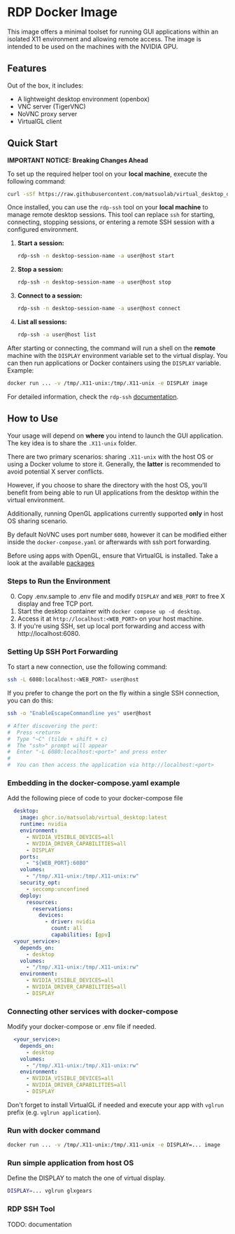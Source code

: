 # RDP Docker Image

This image offers a minimal toolset for running GUI applications within an isolated X11 environment and allowing remote access.
The image is intended to be used on the machines with the NVIDIA GPU.

## Features

Out of the box, it includes:

* A lightweight desktop environment (openbox)
* VNC server (TigerVNC)
* NoVNC proxy server
* VirtualGL client

## Quick Start

**IMPORTANT NOTICE: Breaking Changes Ahead**

To set up the required helper tool on your **local machine**, execute the following command:

```bash
curl -sSf https://raw.githubusercontent.com/matsuolab/virtual_desktop_docker/refs/heads/master/install.sh | bash
```

Once installed, you can use the `rdp-ssh` tool on your **local machine** to manage remote desktop sessions. 
This tool can replace `ssh` for starting, connecting, stopping sessions, or entering a remote SSH session with a configured environment.

1. **Start a session:**  
   ```bash
   rdp-ssh -n desktop-session-name -a user@host start
   ```

2. **Stop a session:**  
   ```bash
   rdp-ssh -n desktop-session-name -a user@host stop
   ```

3. **Connect to a session:**  
   ```bash
   rdp-ssh -n desktop-session-name -a user@host connect
   ```

4. **List all sessions:**  
   ```bash
   rdp-ssh -a user@host list
   ```

After starting or connecting, the command will run a shell on the **remote** machine with the `DISPLAY` environment variable set to the virtual display.
You can then run applications or Docker containers using the `DISPLAY` variable. Example:

```bash
docker run ... -v /tmp/.X11-unix:/tmp/.X11-unix -e DISPLAY image
```

For detailed information, check the `rdp-ssh` [documentation](#rdp-ssh-tool).


## How to Use

Your usage will depend on **where** you intend to launch the GUI application. The key idea is to share the `.X11-unix` folder.

There are two primary scenarios: sharing `.X11-unix` with the host OS or using a Docker volume to store it. Generally, the **latter** is recommended to avoid potential X server conflicts.

However, if you choose to share the directory with the host OS, you'll benefit from being able to run UI applications from the desktop within the virtual environment.

Additionally, running OpenGL applications currently supported **only** in host OS sharing scenario.

By default NoVNC uses port number `6080`, however it can be modified either inside the `docker-compose.yaml` or afterwards with ssh port forwarding.

Before using apps with OpenGL, ensure that VirtualGL is installed. Take a look at the available [packages](https://github.com/VirtualGL/virtualgl/releases)

### Steps to Run the Environment

0. Copy .env.sample to .env file and modify `DISPLAY` and `WEB_PORT` to free X display and free TCP port.
1. Start the desktop container with `docker compose up -d desktop`.
2. Access it at `http://localhost:<WEB_PORT>` on your host machine.
3. If you're using SSH, set up local port forwarding and access with http://localhost:6080.

### Setting Up SSH Port Forwarding

To start a new connection, use the following command:

```bash
ssh -L 6080:localhost:<WEB_PORT> user@host
```

If you prefer to change the port on the fly within a single SSH connection, you can do this:

```bash
ssh -o "EnableEscapeCommandline yes" user@host

# After discovering the port:
#  Press <return>
#  Type "~C" (tilde + shift + c)
#  The "ssh>" prompt will appear
#  Enter "-L 6080:localhost:<port>" and press enter
#
#  You can then access the application via http://localhost:<port>
```


### Embedding in the docker-compose.yaml example 

Add the following piece of code to your docker-compose file

```yaml
  desktop:
    image: ghcr.io/matsuolab/virtual_desktop:latest
    runtime: nvidia
    environment:
      - NVIDIA_VISIBLE_DEVICES=all
      - NVIDIA_DRIVER_CAPABILITIES=all
      - DISPLAY
    ports:
      - "${WEB_PORT}:6080"
    volumes: 
      - "/tmp/.X11-unix:/tmp/.X11-unix:rw"
    security_opt:
      - seccomp:unconfined
    deploy:
      resources:
        reservations:
          devices:
            - driver: nvidia
              count: all
              capabilities: [gpu]
  <your_service>:
    depends_on:
      - desktop
    volumes: 
      - "/tmp/.X11-unix:/tmp/.X11-unix:rw"
    environment:
      - NVIDIA_VISIBLE_DEVICES=all
      - NVIDIA_DRIVER_CAPABILITIES=all
      - DISPLAY
```

### Connecting other services with docker-compose
Modify your docker-compose or .env file if needed.

```yaml
  <your_service>:
    depends_on:
      - desktop
    volumes: 
      - "/tmp/.X11-unix:/tmp/.X11-unix:rw"
    environment:
      - NVIDIA_VISIBLE_DEVICES=all
      - NVIDIA_DRIVER_CAPABILITIES=all
      - DISPLAY
```

Don't forget to install VirtualGL if needed and execute your app with `vglrun` prefix (e.g. `vglrun application`).

### Run with docker command

```bash
docker run ... -v /tmp/.X11-unix:/tmp/.X11-unix -e DISPLAY=... image
```

### Run simple application from host OS

Define the DISPLAY to match the one of virtual display.

```bash
DISPLAY=... vglrun glxgears
```

### RDP SSH Tool

TODO: documentation
